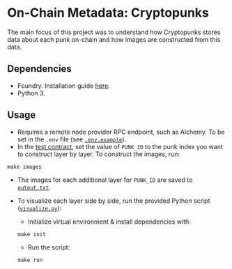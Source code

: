 # On-Chain Metadata: Cryptopunks

The main focus of this project was to understand how Cryptopunks stores data about each punk on-chain and how images are constructed from this data.

## Dependencies

- Foundry. Installation guide [here](https://book.getfoundry.sh/getting-started/installation).
- Python 3.

## Usage

- Requires a remote node provider RPC endpoint, such as Alchemy. To be set in the `.env` file (see [`.env.example`](./.env.example)).
- In the [test contract](/test/PunksData.t.sol), set the value of `PUNK_ID` to the punk index you want to construct layer by layer. To construct the images, run:

```
make images
```

- The images for each additional layer for `PUNK_ID` are saved to [`output.txt`](/analysis/output.txt).
- To visualize each layer side by side, run the provided Python script ([`visualize.py`](./analysis/visualize.py)):

  - Initialize virtual environment & install dependencies with:

  ```
  make init
  ```

  - Run the script:

  ```
  make run
  ```
